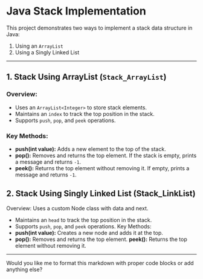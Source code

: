 # Java Stack Implementation

This project demonstrates two ways to implement a stack data structure in Java:

1. Using an `ArrayList`
2. Using a Singly Linked List

---

## 1. Stack Using ArrayList (`Stack_ArrayList`)

### Overview:
- Uses an `ArrayList<Integer>` to store stack elements.
- Maintains an `index` to track the top position in the stack.
- Supports `push`, `pop`, and `peek` operations.

### Key Methods:
- **push(int value):** Adds a new element to the top of the stack.
- **pop():** Removes and returns the top element. If the stack is empty, prints a message and returns `-1`.
- **peek():** Returns the top element without removing it. If empty, prints a message and returns `-1`.





## 2. Stack Using Singly Linked List (Stack_LinkList)
Overview:
Uses a custom Node class with data and next.
- Maintains an `head` to track the top position in the stack.
- Supports `push`, `pop`, and `peek` operations.
Key Methods:
- **push(int value):** Creates a new node and adds it at the top.
- **pop():** Removes and returns the top element.
 **peek():** Returns the top element without removing it.


---

Would you like me to format this markdown with proper code blocks or add anything else?
